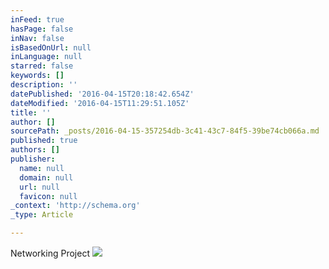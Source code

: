 ```yaml
---
inFeed: true
hasPage: false
inNav: false
isBasedOnUrl: null
inLanguage: null
starred: false
keywords: []
description: ''
datePublished: '2016-04-15T20:18:42.654Z'
dateModified: '2016-04-15T11:29:51.105Z'
title: ''
author: []
sourcePath: _posts/2016-04-15-357254db-3c41-43c7-84f5-39be74cb066a.md
published: true
authors: []
publisher:
  name: null
  domain: null
  url: null
  favicon: null
_context: 'http://schema.org'
_type: Article

---
```

Networking Project
![](https://the-grid-user-content.s3-us-west-2.amazonaws.com/94f7823d-119f-4bc6-ba6f-6809bd4d98a5.jpg)